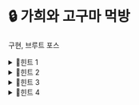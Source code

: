 # 🔒 가희와 고구마 먹방
구현, 브루트 포스
<details>
<summary>🔑힌트 1</summary>
이동 횟수의 제한이 작네요. 어떤 방법이 떠오르시나요?
</details> 
<details>
<summary>🔑힌트 2</summary>
고구마가 있는 곳에 여러 번 방문해도 한 번만 먹어야 합니다. 어떤 자료구조가 떠오르시나요?
</details>
<details>
<summary>🔑힌트 3</summary>
백트래킹은 이 문제에서 적합한 구조인가요? 만약 그렇다면 어떻게 설계해야 하나요?
</details> 
<details>
<summary>🔑힌트 4</summary>
고구마가 있는 위치일 때 이미 방문한 경우를 어떻게 관리해야 할까요?
</details>
